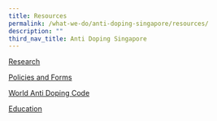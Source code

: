 ```yaml
---
title: Resources
permalink: /what-we-do/anti-doping-singapore/resources/
description: ""
third_nav_title: Anti Doping Singapore
---
```

[Research](/anti-doping-singapore/resources/research/)

[Policies and Forms](/anti-doping-singapore/resources/policies-and-forms/)

[World Anti Doping Code](/anti-doping-singapore/resources/world-anti-doping-code/)

[Education](/anti-doping-singapore/resources/education/)